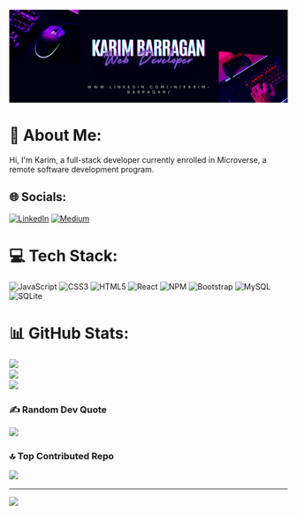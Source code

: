 ![Banner](Karim%20b.png)

# 💫 About Me:
Hi, I'm Karim, a full-stack developer currently enrolled in Microverse, a remote software development program.


## 🌐 Socials:
[![LinkedIn](https://img.shields.io/badge/LinkedIn-%230077B5.svg?logo=linkedin&logoColor=white)](https://linkedin.com/in/karim-barragan) [![Medium](https://img.shields.io/badge/Medium-12100E?logo=medium&logoColor=white)](https://medium.com/@@karimdavid07) 

# 💻 Tech Stack:
![JavaScript](https://img.shields.io/badge/javascript-%23323330.svg?style=for-the-badge&logo=javascript&logoColor=%23F7DF1E) ![CSS3](https://img.shields.io/badge/css3-%231572B6.svg?style=for-the-badge&logo=css3&logoColor=white) ![HTML5](https://img.shields.io/badge/html5-%23E34F26.svg?style=for-the-badge&logo=html5&logoColor=white) ![React](https://img.shields.io/badge/react-%2320232a.svg?style=for-the-badge&logo=react&logoColor=%2361DAFB) ![NPM](https://img.shields.io/badge/NPM-%23000000.svg?style=for-the-badge&logo=npm&logoColor=white) ![Bootstrap](https://img.shields.io/badge/bootstrap-%23563D7C.svg?style=for-the-badge&logo=bootstrap&logoColor=white) ![MySQL](https://img.shields.io/badge/mysql-%2300f.svg?style=for-the-badge&logo=mysql&logoColor=white) ![SQLite](https://img.shields.io/badge/sqlite-%2307405e.svg?style=for-the-badge&logo=sqlite&logoColor=white)
# 📊 GitHub Stats:
![](https://github-readme-stats.vercel.app/api?username=rebelzob&theme=midnight-purple&hide_border=false&include_all_commits=false&count_private=false)<br/>
![](https://github-readme-streak-stats.herokuapp.com/?user=rebelzob&theme=midnight-purple&hide_border=false)<br/>
![](https://github-readme-stats.vercel.app/api/top-langs/?username=rebelzob&theme=midnight-purple&hide_border=false&include_all_commits=false&count_private=false&layout=compact)

### ✍️ Random Dev Quote
![](https://quotes-github-readme.vercel.app/api?type=horizontal&theme=radical)

### 🔝 Top Contributed Repo
![](https://github-contributor-stats.vercel.app/api?username=rebelzob&limit=5&theme=dark&combine_all_yearly_contributions=true)

---
[![](https://visitcount.itsvg.in/api?id=rebelzob&icon=0&color=0)](https://visitcount.itsvg.in)

<!-- Proudly created with GPRM ( https://gprm.itsvg.in ) -->